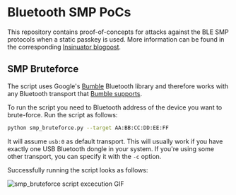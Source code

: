 # Bluetooth SMP PoCs

This repository contains proof-of-concepts for attacks against the BLE SMP protocols when a static
passkey is used. More information can be found in the corresponding [Insinuator blogpost](https://web.archive.org/web/20250816205228/https://insinuator.net/2021/10/change-your-ble-passkey-like-you-change-your-underwear/).

## SMP Bruteforce

The script uses Google's [Bumble](https://google.github.io/bumble/) Bluetooth library and therefore works with any Bluetooth transport that [Bumble supports](https://google.github.io/bumble/transports/index.html).

To run the script you need to Bluetooth address of the device you want to brute-force. Run the
script as follows:

```bash
python smp_bruteforce.py --target AA:BB:CC:DD:EE:FF
```

It will assume `usb:0` as default transport. This will usually work if you have exactly one USB Bluetooth dongle in your system.
If you're using some other transport, you can specify it with the `-c` option.

Successfully running the script looks as follows:

![smp_bruteforce script excecution GIF](assets/smp_bruteforce.gif)
